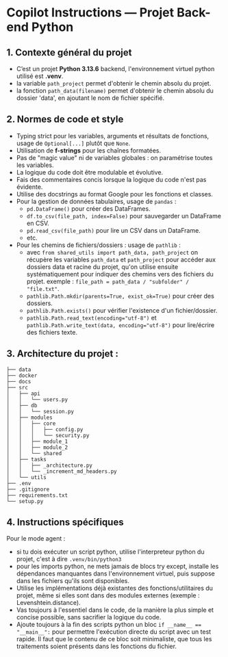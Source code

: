 # Copilot Instructions — Projet Back-end Python

## 1. Contexte général du projet

- C’est un projet **Python 3.13.6** backend, l'environnement virtuel python utilisé est **.venv**.
- la variable `path_project` permet d'obtenir le chemin absolu du projet.
- la fonction `path_data(filename)` permet d'obtenir le chemin absolu du dossier 'data', en ajoutant le nom de fichier spécifié.

## 2. Normes de code et style

  - Typing strict pour les variables, arguments et résultats de fonctions, usage de `Optional[...]` plutôt que `None`.
  - Utilisation de **f-strings** pour les chaînes formatées.
  - Pas de "magic value" ni de variables globales : on paramétrise toutes les variables.
  - La logique du code doit être modulable et évolutive.
  - Fais des commentaires concis lorsque la logique du code n'est pas évidente.
  - Utilise des docstrings au format Google pour les fonctions et classes.
  - Pour la gestion de données tabulaires, usage de `pandas` :
    - `pd.DataFrame()` pour créer des DataFrames.
    - `df.to_csv(file_path, index=False)` pour sauvegarder un DataFrame en CSV.
    - `pd.read_csv(file_path)` pour lire un CSV dans un DataFrame.
    - etc.
  - Pour les chemins de fichiers/dossiers : usage de `pathlib` :
    - avec `from shared_utils import path_data, path_project` on récupère les variables `path_data` et `path_project` pour accéder aux dossiers data et racine du projet, qu'on utilise ensuite systématiquement pour indiquer des chemins vers des fichiers du projet. exemple : `file_path = path_data / "subfolder" / "file.txt"`.
    - `pathlib.Path.mkdir(parents=True, exist_ok=True)` pour créer des dossiers.
    - `pathlib.Path.exists()` pour vérifier l'existence d'un fichier/dossier.
    - `pathlib.Path.read_text(encoding="utf-8")` et `pathlib.Path.write_text(data, encoding="utf-8")` pour lire/écrire des fichiers texte.

## 3. Architecture du projet :

```
├── data
├── docker
├── docs
├── src
│   ├── api
│   │   └── users.py
│   ├── db
│   │   └── session.py
│   ├── modules
│   │   ├── core
│   │   │   ├── config.py
│   │   │   └── security.py
│   │   ├── module_1
│   │   ├── module_2
│   │   └── shared
│   ├── tasks
│   │   ├── _architecture.py
│   │   └── _increment_md_headers.py
│   └── utils
├── .env
├── .gitignore
├── requirements.txt
└── setup.py
```

## 4. Instructions spécifiques

Pour le mode agent :
- si tu dois exécuter un script python, utilise l'interpreteur python du projet, c'est à dire `.venv/bin/python3`
- pour les imports python, ne mets jamais de blocs try except, installe les dépendances manquantes dans l'environnement virtuel, puis suppose dans les fichiers qu'ils sont disponibles.
- Utilise les implémentations déjà existantes des fonctions/utilitaires du projet, même si elles sont dans des modules externes (exemple : Levenshtein.distance).
- Vas toujours à l'essentiel dans le code, de la manière la plus simple et concise possible, sans sacrifier la logique du code.
- Ajoute toujours à la fin des scripts python un bloc `if __name__ == "__main__":` pour permettre l'exécution directe du script avec un test rapide. Il faut que le contenu de ce bloc soit minimaliste, que tous les traitements soient présents dans les fonctions du fichier.